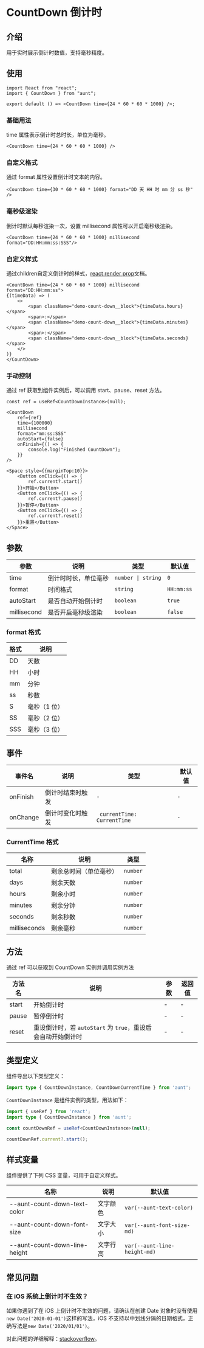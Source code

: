 # CountDown 倒计时
<code hidden="hidden" src="./demos/demo.tsx"></code>

## 介绍
用于实时展示倒计时数值，支持毫秒精度。

## 使用
```tsx
import React from "react";
import { CountDown } from "aunt";

export default () => <CountDown time={24 * 60 * 60 * 1000} />;
```

### 基础用法
time 属性表示倒计时总时长，单位为毫秒。
```tsx
<CountDown time={24 * 60 * 60 * 1000} />
```

### 自定义格式
通过 format 属性设置倒计时文本的内容。
```tsx
<CountDown time={30 * 60 * 60 * 1000} format="DD 天 HH 时 mm 分 ss 秒" />
```

### 毫秒级渲染
倒计时默认每秒渲染一次，设置 millisecond 属性可以开启毫秒级渲染。
```tsx
<CountDown time={24 * 60 * 60 * 1000} millisecond format="DD:HH:mm:ss:SSS"/>
```

### 自定义样式
通过children自定义倒计时的样式，[react render prop](https://reactjs.org/docs/render-props.html)文档。
```tsx
<CountDown time={24 * 60 * 60 * 1000} millisecond format="DD:HH:mm:ss">
{(timeData) => (
    <>
        <span className="demo-count-down__block">{timeData.hours}</span>
        <span>:</span>
        <span className="demo-count-down__block">{timeData.minutes}</span>
        <span>:</span>
        <span className="demo-count-down__block">{timeData.seconds}</span>
    </>
)}
</CountDown>
```

### 手动控制
通过 ref 获取到组件实例后，可以调用 start、pause、reset 方法。
```tsx
const ref = useRef<CountDownInstance>(null);

<CountDown
    ref={ref}
    time={100000}
    millisecond
    format="mm:ss:SSS"
    autoStart={false}
    onFinish={() => {
        console.log("Finished CountDown");
    }}
/>  

<Space style={{marginTop:10}}>
    <Button onClick={() => {
        ref.current?.start()
    }}>开始</Button>
    <Button onClick={() => {
        ref.current?.pause()
    }}>暂停</Button>
    <Button onClick={() => {
        ref.current?.reset()
    }}>重置</Button>
</Space>
```


## 参数

| 参数        | 说明                 |       类型      |默认值         |
| ----------- | -------------------- | ------------------ | ---------- |
| time        | 倒计时时长，单位毫秒  | `number \| string` |`0`        | 
| format      | 时间格式             |  `string`          | `HH:mm:ss` |
| autoStart   | 是否自动开始倒计时   | `boolean`          |  `true`     |
| millisecond | 是否开启毫秒级渲染   |  `boolean`          | `false`    |

### format 格式
| 格式 | 说明         |
| ---- | ------------ |
| DD   | 天数         |
| HH   | 小时         |
| mm   | 分钟         |
| ss   | 秒数         |
| S    | 毫秒（1 位） |
| SS   | 毫秒（2 位） |
| SSS  | 毫秒（3 位） |

## 事件

| 事件名   | 说明             |  类型                        |默认值 |
| -------- | ---------------- | ------ | --------------------------- |
| onFinish | 倒计时结束时触发 |  `-`                         |`-`    | 
| onChange | 倒计时变化时触发 | ` currentTime: CurrentTime` |`-`    | 

### CurrentTime 格式

| 名称         | 说明                   | 类型     |
| ------------ | ---------------------- | -------- |
| total        | 剩余总时间（单位毫秒） | `number` |
| days         | 剩余天数               | `number` |
| hours        | 剩余小时               | `number` |
| minutes      | 剩余分钟               | `number` |
| seconds      | 剩余秒数               | `number` |
| milliseconds | 剩余毫秒               | `number` |

## 方法

通过 ref 可以获取到 CountDown 实例并调用实例方法

| 方法名 | 说明                                                         | 参数 | 返回值 |
| ----- | ----------------------------------------------------------- | --- | ----- |
| start  | 开始倒计时                                                   | -    | -      |
| pause  | 暂停倒计时                                                   | -    | -      |
| reset  | 重设倒计时，若 `autoStart` 为 `true`，重设后会自动开始倒计时 | -    | -      |

## 类型定义

组件导出以下类型定义：

```ts
import type { CountDownInstance, CountDownCurrentTime } from 'aunt';
```

`CountDownInstance` 是组件实例的类型，用法如下：

```ts
import { useRef } from 'react';
import type { CountDownInstance } from 'aunt';

const countDownRef = useRef<CountDownInstance>(null);

countDownRef.current?.start();
```

## 样式变量

组件提供了下列 CSS 变量，可用于自定义样式。

| 名称                          | 说明 | 默认值    | 
| ---------------------------- | -------- | --- |
| --aunt-count-down-text-color  | 文字颜色    |`var(--aunt-text-color)` | 
| --aunt-count-down-font-size   | 文字大小   |`var(--aunt-font-size-md)` | 
| --aunt-count-down-line-height | 文字行高   |`var(--aunt-line-height-md)` | 

## 常见问题

### 在 iOS 系统上倒计时不生效？

如果你遇到了在 iOS 上倒计时不生效的问题，请确认在创建 Date 对象时没有使用`new Date('2020-01-01')`这样的写法，iOS 不支持以中划线分隔的日期格式，正确写法是`new Date('2020/01/01')`。

对此问题的详细解释：[stackoverflow](https://stackoverflow.com/questions/13363673/javascript-date-is-invalid-on-ios)。
